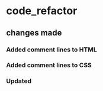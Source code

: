 # code_refactor

## changes made

### Added comment lines to HTML

### Added comment lines to CSS

### Updated <title> to “Horiseon Home Page”

### Added CSS reset to increase browser compatibility

### Added alt tags to all images 

### Added empty alt tags to decorative images in the side bar since they don’t have content value

### Added title tags to all images

### Changed <div> under <header> to <nav> (also updated CSS to reflect this change)

### Removed closing </img/> tag in last image

### Changes first <div> in body to <header> tag

### Changed last <div> to <footer> tag

### Added #search-engine-optimization to the search-engine-optimization <div> to enable linking like the other two header links

### Combined the three classes in the CSS: 
### .search-engine-optimization, 
### .online-reputation-management,
### .social-media-marketing

### Combined the three classes in the CSS:
### .search-engine-optimization img,
### .online-reputation-management img,
### .social-media-marketing img

### Combined the three classes in the CSS:
### .search-engine-optimization h2,
### .online-reputation-management h2,
### .social-media-marketing h2

### Combined the three classes in the CSS:
### .benefit-lead img,
### .benefit-brand img,
### .benefit-cost img

### Combined the three classes in the CSS:
### .benefit-lead h3,
### .benefit-brand h3,
### .benefit-cost h3

### Combined the three classes in the CSS:
### .benefit-lead,
### .benefit-brand,
### .benefit-cost

###  Changed <h2> in the footer to:
 ###  <p> 
 ###            <span class="footer-h2">Made with ❤️️ by Horiseon</span>
 ###          <br>
 ###          &copy; 2019 Horiseon Social Solution Services, Inc.
 ###       </p>
###  And changed CSS from “.footer h2” to “.footer-h2”


###  Added <title> tag to all the href’s in the first <header> section

###  Changed <div> around main content body to <main>

### Changed <div> of “sidebar” to <aside>

### Changed 3 <div>’s in <main> to <article>